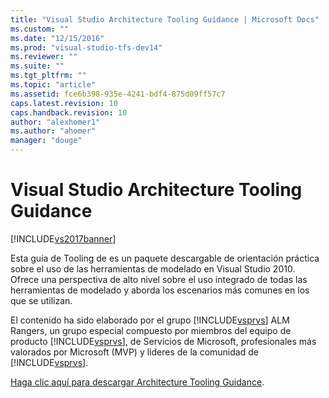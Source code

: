```yaml
---
title: "Visual Studio Architecture Tooling Guidance | Microsoft Docs"
ms.custom: ""
ms.date: "12/15/2016"
ms.prod: "visual-studio-tfs-dev14"
ms.reviewer: ""
ms.suite: ""
ms.tgt_pltfrm: ""
ms.topic: "article"
ms.assetid: fce6b398-935e-4241-bdf4-875d09ff57c7
caps.latest.revision: 10
caps.handback.revision: 10
author: "alexhomer1"
ms.author: "ahomer"
manager: "douge"
---
```

# Visual Studio Architecture Tooling Guidance
[!INCLUDE[vs2017banner](../code-quality/includes/vs2017banner.md)]

Esta guía de Tooling de es un paquete descargable de orientación práctica sobre el uso de las herramientas de modelado en Visual Studio 2010.  Ofrece una perspectiva de alto nivel sobre el uso integrado de todas las herramientas de modelado y aborda los escenarios más comunes en los que se utilizan.  
  
 El contenido ha sido elaborado por el grupo [!INCLUDE[vsprvs](../code-quality/includes/vsprvs_md.md)] ALM Rangers, un grupo especial compuesto por miembros del equipo de producto [!INCLUDE[vsprvs](../code-quality/includes/vsprvs_md.md)], de Servicios de Microsoft, profesionales más valorados por Microsoft \(MVP\) y líderes de la comunidad de [!INCLUDE[vsprvs](../code-quality/includes/vsprvs_md.md)].  
  
 [Haga clic aquí para descargar Architecture Tooling Guidance](http://go.microsoft.com/fwlink/?LinkID=191984).